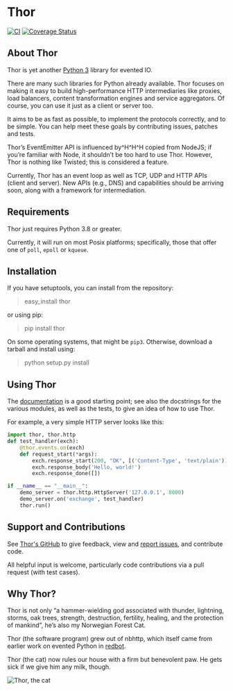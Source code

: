 # Thor

[![CI](https://github.com/mnot/thor/actions/workflows/ci.yml/badge.svg)](https://github.com/mnot/thor/actions/workflows/ci.yml)
[![Coverage Status](https://coveralls.io/repos/mnot/thor/badge.svg)](https://coveralls.io/r/mnot/thor)

## About Thor

Thor is yet another [Python 3](https://python.org/) library for evented IO.

There are many such libraries for Python already available. Thor focuses on making it easy to build
high-performance HTTP intermediaries like proxies, load balancers, content transformation engines
and service aggregators. Of course, you can use it just as a client or server too.

It aims to be as fast as possible, to implement the protocols correctly, and to be simple. You can
help meet these goals by contributing issues, patches and tests.

Thor’s EventEmitter API is influenced by^H^H^H copied from NodeJS; if you’re familiar with Node, it
shouldn’t be too hard to use Thor. However, Thor is nothing like Twisted; this is considered a
feature.

Currently, Thor has an event loop as well as TCP, UDP and HTTP APIs (client and server). New APIs
(e.g., DNS) and capabilities should be arriving soon, along with a framework for intermediation.

## Requirements

Thor just requires Python 3.8 or greater.

Currently, it will run on most Posix platforms; specifically, those that offer one of `poll`,
`epoll` or `kqueue`.

## Installation

If you have setuptools, you can install from the repository:

> easy\_install thor

or using pip:

> pip install thor

On some operating systems, that might be `pip3`. Otherwise, download a tarball and install using:

> python setup.py install

## Using Thor

The [documentation](https://github.com/mnot/thor/tree/master/doc) is a good starting point; see
also the docstrings for the various modules, as well as the tests, to give an idea of how to use
Thor.

For example, a very simple HTTP server looks like this:

```python
import thor, thor.http
def test_handler(exch):
    @thor.events.on(exch)
    def request_start(*args):
        exch.response_start(200, "OK", [('Content-Type', 'text/plain')])
        exch.response_body('Hello, world!')
        exch.response_done([])

if __name__ == "__main__":
    demo_server = thor.http.HttpServer('127.0.0.1', 8000)
    demo_server.on('exchange', test_handler)
    thor.run()
```

## Support and Contributions

See [Thor's GitHub](http://github.com/mnot/thor/) to give feedback, view and [report
issues](https://github.com/mnot/thor/issues), and contribute code.

All helpful input is welcome, particularly code contributions via a pull request (with test cases).

## Why Thor?

Thor is not only “a hammer-wielding god associated with thunder, lightning, storms, oak trees,
strength, destruction, fertility, healing, and the protection of mankind”, he’s also my Norwegian
Forest Cat.

Thor (the software program) grew out of nbhttp, which itself came from earlier work on evented
Python in [redbot](http://redbot.org/).

Thor (the cat) now rules our house with a firm but benevolent paw. He gets sick if we give him any
milk, though.

![Thor, the cat](https://www.mnot.net/lib/thor.jpg)
